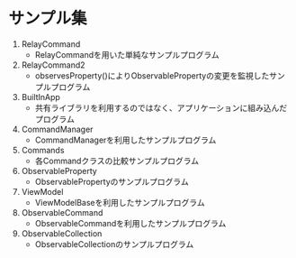 # サンプル集

1. RelayCommand
    - RelayCommandを用いた単純なサンプルプログラム
1. RelayCommand2
    - observesProperty()によりObservablePropertyの変更を監視したサンプルプログラム
1. BuiltInApp
    - 共有ライブラリを利用するのではなく、アプリケーションに組み込んだプログラム
1. CommandManager
    - CommandManagerを利用したサンプルプログラム
1. Commands
    - 各Commandクラスの比較サンプルプログラム
1. ObservableProperty
    - ObservablePropertyのサンプルプログラム
1. ViewModel
    - ViewModelBaseを利用したサンプルプログラム
1. ObservableCommand
    - ObservableCommandを利用したサンプルプログラム
1. ObservableCollection
    - ObservableCollectionのサンプルプログラム
